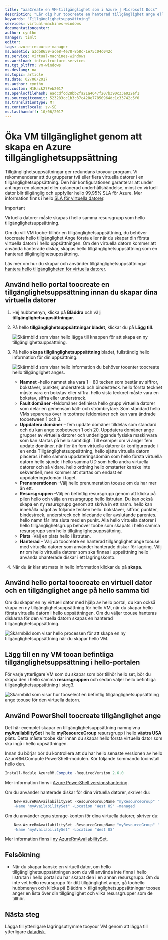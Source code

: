 ```yaml
---
title: "aaaCreate en VM-tillgänglighet som i Azure | Microsoft Docs"
description: "Lär dig hur toocreate en hanterad tillgänglighet ange eller ohanterad tillgänglighet för dina virtuella datorer med Azure PowerShell eller hello portalen i hello Resource Manager-distributionsmodellen."
keywords: "Tillgänglighetsuppsättning"
services: virtual-machines-windows
documentationcenter: 
author: cynthn
manager: timlt
editor: 
tags: azure-resource-manager
ms.assetid: a3db8659-ace8-4e78-8b8c-1e75c04c042c
ms.service: virtual-machines-windows
ms.workload: infrastructure-services
ms.tgt_pltfrm: vm-windows
ms.devlang: na
ms.topic: article
ms.date: 02/06/2017
ms.author: cynthn
ms.custom: H1Hack27Feb2017
ms.openlocfilehash: eadcdfcd28bb2fa21a4647f207b390c33e022ef1
ms.sourcegitcommit: 523283cc1b3c37c428e77850964dc1c33742c5f0
ms.translationtype: MT
ms.contentlocale: sv-SE
ms.lasthandoff: 10/06/2017
---
```

# <a name="increase-vm-availability-by-creating-an-azure-availability-set"></a>Öka VM tillgänglighet genom att skapa en Azure tillgänglighetsuppsättning 
Tillgänglighetsuppsättningar ger redundans tooyour program. Vi rekommenderar att du grupperar två eller flera virtuella datorer i en tillgänglighetsuppsättning. Den här konfigurationen garanterar att under antingen en planerad eller oplanerad underhållshändelse, minst en virtuell dator blir tillgänglig och uppfyller hello 99,95% SLA för Azure. Mer information finns i hello [SLA för virtuella datorer](https://azure.microsoft.com/support/legal/sla/virtual-machines/).

> [!IMPORTANT]
> Virtuella datorer måste skapas i hello samma resursgrupp som hello tillgänglighetsuppsättning.
> 

Om du vill VM toobe-tillhör en tillgänglighetsuppsättning, du behöver toocreate hello tillgänglighet Ange första eller när du skapar din första virtuella datorn i hello uppsättningen. Om den virtuella datorn kommer att använda hanterade diskar, skapas hello tillgänglighetsuppsättning som en hanterad tillgänglighetsuppsättning.

Läs mer om hur du skapar och använder tillgänglighetsuppsättningar [hantera hello tillgängligheten för virtuella datorer](manage-availability.md?toc=%2fazure%2fvirtual-machines%2fwindows%2ftoc.json).

## <a name="use-hello-portal-toocreate-an-availability-set-before-creating-your-vms"></a>Använd hello portal toocreate en tillgänglighetsuppsättning innan du skapar dina virtuella datorer
1. Hej hubbmenyn, klicka på **Bläddra** och välj **tillgänglighetsuppsättningar**.
2. På hello **tillgänglighetsuppsättningar bladet**, klickar du på **Lägg till**.
   
    ![Skärmbild som visar hello lägga till knappen för att skapa en ny tillgänglighetsuppsättning.](./media/create-availability-set/add-availability-set.png)
3. På hello **skapa tillgänglighetsuppsättning** bladet, fullständig hello information för din uppsättning.
   
    ![Skärmbild som visar hello information du behöver tooenter toocreate hello tillgänglighet anges.](./media/create-availability-set/create-availability-set.png)
   
   * **Namnet** -hello namnet ska vara 1 – 80 tecken som består av siffror, bokstäver, punkter, understreck och bindestreck. hello första tecknet måste vara en bokstav eller siffra. hello sista tecknet måste vara en bokstav, siffra eller understreck.
   * **Fault domäner** -feldomäner definiera hello grupp virtuella datorer som delar en gemensam käll- och strömbrytare. Som standard hello VMs separeras över in toothree feldomäner och kan vara ändrade toobetween 1 och 3.
   * **Uppdatera domäner** – fem update domäner tilldelas som standard och du kan ange toobetween 1 och 20. Uppdatera domäner ange grupper av virtuella datorer och underliggande fysiska maskinvara som kan startas på hello samtidigt. Till exempel om vi anger fem update domäner, när fler än fem virtuella datorer är konfigurerade i en enda Tillgänglighetsuppsättning, hello sjätte virtuella datorn placeras i hello samma uppdateringsdomän som hello första virtuella datorn hello sjunde i hello samma UD som hello andra virtuella datorer och så vidare. hello ordning hello omstarter kanske inte sekventiell, men kommer att startas om endast en uppdateringsdomän i taget.
   * **Prenumerationen** -Välj hello prenumeration toouse om du har mer än ett.
   * **Resursgruppen** -Välj en befintlig resursgrupp genom att klicka på pilen hello och välja en resursgrupp hello listrutan. Du kan också skapa en ny resursgrupp genom att skriva in ett namn. hello kan innehålla något av följande tecken hello: bokstäver, siffror, punkter, bindestreck, understreck och inledande eller avslutande parentes. hello namn får inte sluta med en punkt. Alla hello virtuella datorer i hello tillgänglighetsgrupp behöver toobe som skapats i hello samma resursgrupp som hello tillgänglighetsuppsättning.
   * **Plats** -Välj en plats hello i listrutan.
   * **Hanterad** – Välj *Ja* toocreate en hanterad tillgänglighet ange toouse med virtuella datorer som använder hanterade diskar för lagring. Välj **nr** om hello virtuella datorer som ska finnas i uppsättning hello använda ohanterade diskar i ett lagringskonto.
   
4. När du är klar att mata in hello information klickar du på **skapa**. 

## <a name="use-hello-portal-toocreate-a-virtual-machine-and-an-availability-set-at-hello-same-time"></a>Använd hello portal toocreate en virtuell dator och en tillgänglighet ange på hello samma tid
Om du skapar en ny virtuell dator med hjälp av hello portal, du kan också skapa en ny tillgänglighetsuppsättning för hello VM, när du skapar hello första virtuella datorn i hello uppsättningen. Om du väljer toouse hanteras diskarna för den virtuella datorn skapas en hanterad tillgänglighetsuppsättning.

![Skärmbild som visar hello processen för att skapa en ny tillgänglighetsuppsättning när du skapar hello VM.](./media/create-availability-set/new-vm-avail-set.png)

## <a name="add-a-new-vm-tooan-existing-availability-set-in-hello-portal"></a>Lägg till en ny VM tooan befintliga tillgänglighetsuppsättning i hello-portalen
För varje ytterligare VM som du skapar som bör tillhör hello set, bör du skapa den i hello samma **resursgruppen** och sedan väljer hello befintliga tillgänglighetsuppsättning i steg3. 

![Skärmbild som visar hur tooselect en befintlig tillgänglighetsuppsättning ange toouse för den virtuella datorn.](./media/create-availability-set/add-vm-to-set.png)

## <a name="use-powershell-toocreate-an-availability-set"></a>Använd PowerShell toocreate tillgänglighet ange
Det här exemplet skapar en tillgänglighetsuppsättning namngivna **myAvailabilitySet** i hello **myResourceGroup** resursgrupp i hello **västra USA** plats. Detta måste toobe klar innan du skapar hello första virtuella dator som ska ingå i hello uppsättningen.

Innan du börjar bör du kontrollera att du har hello senaste versionen av hello AzureRM.Compute PowerShell-modulen. Kör följande kommando tooinstall hello den.

```powershell
Install-Module AzureRM.Compute -RequiredVersion 2.6.0
```
Mer information finns i [Azure PowerShell versionshantering](/powershell/azure/overview).


Om du använder hanterade diskar för dina virtuella datorer, skriver du:

```powershell
    New-AzureRmAvailabilitySet -ResourceGroupName "myResourceGroup" '
    -Name "myAvailabilitySet" -Location "West US" -managed
```

Om du använder egna storage-konton för dina virtuella datorer, skriver du:

```powershell
    New-AzureRmAvailabilitySet -ResourceGroupName "myResourceGroup" '
    -Name "myAvailabilitySet" -Location "West US" 
```

Mer information finns i [ny AzureRmAvailabilitySet](/powershell/module/azurerm.compute/new-azurermavailabilityset).

## <a name="troubleshooting"></a>Felsökning
* När du skapar kanske en virtuell dator, om hello tillgänglighetsuppsättningen som du vill använda inte finns i hello listrutan i hello portal du har skapat den i en annan resursgrupp. Om du inte vet hello resursgrupp för ditt tillgänglighet ange, gå toohello hubbmenyn och klicka på Bläddra > tillgänglighetsuppsättningar toosee anger en lista över din tillgänglighet och vilka resursgrupper som de tillhör.

## <a name="next-steps"></a>Nästa steg
Lägga till ytterligare lagringsutrymme tooyour VM genom att lägga till ytterligare [datadisk](attach-disk-portal.md?toc=%2fazure%2fvirtual-machines%2fwindows%2ftoc.json).

